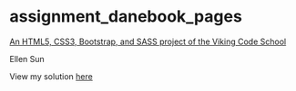 # assignment_danebook_pages

[An HTML5, CSS3, Bootstrap, and SASS project of the Viking Code School](http://www.vikingcodeschool.com)

Ellen Sun

View my solution [here](http://sunsplat.github.io/project_danebook_pages/about.html)
